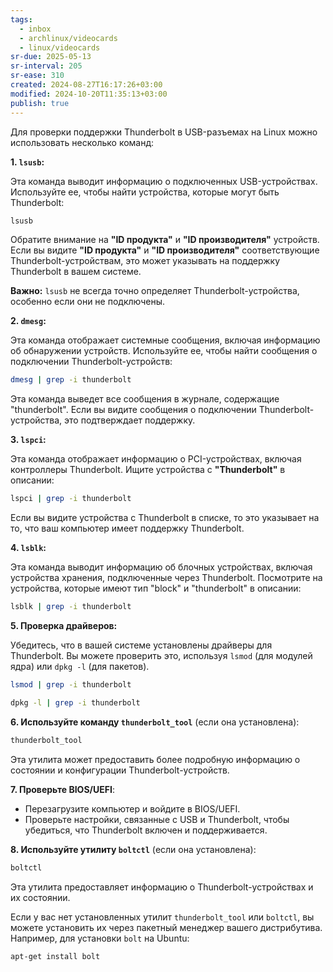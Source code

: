 ```yaml
---
tags:
  - inbox
  - archlinux/videocards
  - linux/videocards
sr-due: 2025-05-13
sr-interval: 205
sr-ease: 310
created: 2024-08-27T16:17:26+03:00
modified: 2024-10-20T11:35:13+03:00
publish: true
---
```

Для проверки поддержки Thunderbolt в USB-разъемах на Linux можно использовать несколько команд:

**1. `lsusb`:** 

   Эта команда выводит информацию о подключенных USB-устройствах.  Используйте ее, чтобы найти устройства, которые могут быть Thunderbolt:

   ```sh
   lsusb
   ```

   Обратите внимание на  **"ID продукта"** и **"ID производителя"**  устройств. Если вы видите  **"ID продукта"**  и **"ID производителя"**  соответствующие Thunderbolt-устройствам, это может указывать на поддержку Thunderbolt в вашем системе. 

   **Важно:**  `lsusb` не всегда точно определяет Thunderbolt-устройства, особенно если они не подключены.

**2. `dmesg`:**

   Эта команда отображает системные сообщения, включая информацию об обнаружении устройств.  Используйте ее, чтобы найти сообщения о подключении Thunderbolt-устройств:

   ```sh
   dmesg | grep -i thunderbolt
   ```

   Эта команда выведет все сообщения в журнале, содержащие "thunderbolt". Если вы видите сообщения о подключении Thunderbolt-устройства, это подтверждает поддержку.

**3. `lspci`:**

   Эта команда отображает информацию о PCI-устройствах, включая контроллеры Thunderbolt. Ищите устройства с **"Thunderbolt"** в описании:

   ```sh
   lspci | grep -i thunderbolt
   ```

   Если вы видите устройства с Thunderbolt в списке, то это указывает на то, что ваш компьютер имеет поддержку Thunderbolt.

**4. `lsblk`:**

   Эта команда выводит информацию об блочных устройствах, включая устройства хранения, подключенные через Thunderbolt.  Посмотрите на устройства, которые имеют тип "block" и "thunderbolt" в описании:

   ```sh
   lsblk | grep -i thunderbolt
   ```

**5.  Проверка драйверов:**

   Убедитесь, что в вашей системе установлены драйверы для Thunderbolt. Вы можете проверить это, используя `lsmod` (для модулей ядра) или `dpkg -l` (для пакетов).

   ```sh
   lsmod | grep -i thunderbolt
   ```
   ```sh
   dpkg -l | grep -i thunderbolt
   ```

**6.  Используйте команду `thunderbolt_tool`** (если она установлена):

   ```sh
   thunderbolt_tool
   ```
   Эта утилита может предоставить более подробную информацию о состоянии и конфигурации Thunderbolt-устройств.

**7.  Проверьте BIOS/UEFI**:

   - Перезагрузите компьютер и войдите в BIOS/UEFI.
   - Проверьте настройки, связанные с USB и Thunderbolt, чтобы убедиться, что Thunderbolt включен и поддерживается.

**8.  Используйте утилиту `boltctl`** (если она установлена):

   ```sh
   boltctl
   ```
   Эта утилита предоставляет информацию о Thunderbolt-устройствах и их состоянии.

Если у вас нет установленных утилит `thunderbolt_tool` или `boltctl`, вы можете установить их через пакетный менеджер вашего дистрибутива. Например, для установки `bolt` на Ubuntu:

```sh
apt-get install bolt
```